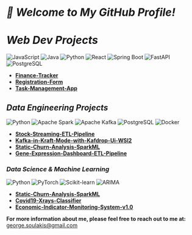 # <i> 👋 Welcome to My GitHub Profile! </i>

<h1><i>Web Dev Projects</i></h1>

![JavaScript](https://img.shields.io/badge/JavaScript-F7DF1E?style=plastic&logo=javascript&logoColor=black)
![Java](https://img.shields.io/badge/Java-007396?style=plastic&logo=java&logoColor=white)
![Python](https://img.shields.io/badge/Python-3776AB?style=plastic&logo=python&logoColor=white)
![React](https://img.shields.io/badge/React-20232A?style=plastic&logo=react&logoColor=61DAFB)
![Spring Boot](https://img.shields.io/badge/Spring%20Boot-6DB33F?style=plastic&logo=springboot&logoColor=white)
![FastAPI](https://img.shields.io/badge/FastAPI-009688?style=plastic&logo=fastapi&logoColor=white)
![PostgreSQL](https://img.shields.io/badge/PostgreSQL-336791?style=plastic&logo=postgresql&logoColor=white)

* **[Finance-Tracker](https://github.com/georgeSlks/Finance-Tracker)**
* **[Registration-Form](https://github.com/georgeSlks/Full_Stack_Registration_Form)**
* **[Task-Management-App](https://github.com/georgeSlks/Task-Management-App)**  

<h2><i>Data Engineering Projects</i></h2>

![Python](https://img.shields.io/badge/Python-3776AB?style=plastic&logo=python&logoColor=white)
![Apache Spark](https://img.shields.io/badge/Apache%20Spark-FDEE21?style=plastic&logo=apachespark&logoColor=black)
![Apache Kafka](https://img.shields.io/badge/Apache%20Kafka-231F20?style=plastic&logo=apachekafka&logoColor=white)
![PostgreSQL](https://img.shields.io/badge/PostgreSQL-336791?style=plastic&logo=postgresql&logoColor=white)
![Docker](https://img.shields.io/badge/Docker-2496ED?style=plastic&logo=docker&logoColor=white)

* **[Stock-Streaming-ETL-Pipeline](https://github.com/georgeSlks/Stock-Streaming-ETL-Pipeline)**
* **[Kafka-in-Kraft-Mode-with-Kafdrop-Ui-WSl2](https://github.com/georgeSlks/Kafka-in-Kraft-Mode-with-Kafdrop-Ui-WSl2)**
* **[Static-Churn-Analysis-SparkML](https://github.com/georgeSlks/Static-Churn-Analysis-SparkML)**
* **[Gene-Expression-Dashboard-ETL-Pipeline](https://github.com/georgeSlks/Gene-Expression-Dashboard-ETL-Pipeline)**

<h3><i>Data Science & Machine Learning</i></h3>

![Python](https://img.shields.io/badge/Python-3776AB?style=plastic&logo=python&logoColor=white)
![PyTorch](https://img.shields.io/badge/PyTorch-EE4C2C?style=plastic&logo=pytorch&logoColor=white)
![Scikit-learn](https://img.shields.io/badge/Scikit--learn-F7931E?style=plastic&logo=scikit-learn&logoColor=white)
![ARIMA](https://img.shields.io/badge/ARIMA-FF7F50?style=plastic&logo=python&logoColor=white)

* **[Static-Churn-Analysis-SparkML](https://github.com/georgeSlks/Static-Churn-Analysis-SparkML)**
* **[Covid19-Xrays-Classifier](https://github.com/georgeSlks/COVID19-Chest-Xray-Classifier-Using-CNN)**
* **[Economic-Indicator-Monitoring-System-v1.0](https://github.com/georgeSlks/Economic-Indicator-Monitoring-System-v1.0)**
  

                                           
**For more information about me, please feel free to reach out to me at:**
[george.soulakis@gmail.com](mailto:george.soulakis@gmail.com)


